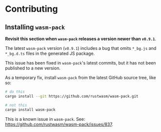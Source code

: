 # Contributing

## Installing `wasm-pack`

**Revisit this section when `wasm-pack` releases a version newer than `v0.9.1`**.

The latest `wasm-pack` version (`v0.9.1`) includes a bug that omits `*_bg.js`
and `*_bg.d.ts` files in the generated JS package.

This issue has been fixed in `wasm-pack`'s latest commits, but it has not been
published to a new version.

As a temporary fix, install `wasm-pack` from the latest GitHub source tree,
like so:

```sh
# do this
cargo install --git https://github.com/rustwasm/wasm-pack.git

# not this
cargo install wasm-pack
```

This is a known issue in `wasm-pack`.
See: <https://github.com/rustwasm/wasm-pack/issues/837>.
